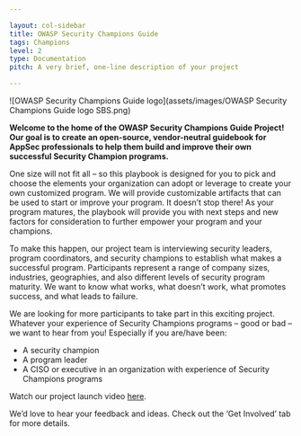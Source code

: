 ```yaml
---

layout: col-sidebar
title: OWASP Security Champions Guide
tags: Champions
level: 2
type: Documentation
pitch: A very brief, one-line description of your project

---
```

![OWASP Security Champions Guide logo](assets/images/OWASP Security Champions Guide logo SBS.png)

**Welcome to the home of the OWASP Security Champions Guide Project! Our goal is to create an open-source, vendor-neutral guidebook for AppSec professionals to help them build and improve their own successful Security Champion programs.**

One size will not fit all – so this playbook is designed for you to pick and choose the elements your organization can adopt or leverage to create your own customized program. We will provide customizable artifacts that can be used to start or improve your program. It doesn’t stop there! As your program matures, the playbook will provide you with next steps and new factors for consideration to further empower your program and your champions.

To make this happen, our project team is interviewing security leaders, program coordinators, and security champions to establish what makes a successful program. Participants represent a range of company sizes, industries, geographies, and also different levels of security program maturity. We want to know what works, what doesn’t work, what promotes success, and what leads to failure.

We are looking for more participants to take part in this exciting project. Whatever your experience of Security Champions programs – good or bad – we want to hear from you! Especially if you are/have been:
  - A security champion
  - A program leader
  - A CISO or executive in an organization with experience of Security Champions programs

Watch our project launch video [here](https://www.youtube.com/watch?v%3D18Zgq9qB1NA).

We’d love to hear your feedback and ideas. Check out the ‘Get Involved’ tab for more details.
